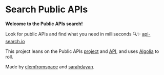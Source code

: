 # Search Public APIs

**Welcome to the Public APIs search!**

Look for public APIs and find what you need in milliseconds 🔍✨ [api-search.io](https://api-search.io/)

This project leans on the Public APIs [project](https://github.com/toddmotto/public-apis) and [API](https://github.com/davemachado/public-api), and uses [Algolia](https://www.algolia.com/) to roll.

Made by [clemfromspace](https://github.com/clemfromspace/) and [sarahdayan](https://github.com/sarahdayan).
